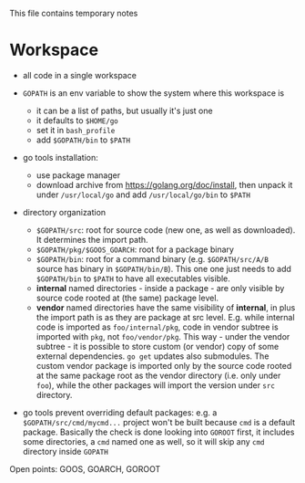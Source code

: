 This file contains temporary notes


# Workspace

- all code in a single workspace

- `GOPATH` is an env variable to show the system where this workspace is
    + it can be a list of paths, but usually it's just one
    + it defaults to `$HOME/go`
    + set it in `bash_profile`
    + add `$GOPATH/bin` to `$PATH`

- go tools installation:
    + use package manager
    + download archive from https://golang.org/doc/install, then unpack it under `/usr/local/go`
        and add `/usr/local/go/bin` to `$PATH`

- directory organization
    + `$GOPATH/src`: root for source code (new one, as well as downloaded). It determines the
        import path.
    + `$GOPATH/pkg/$GOOS_GOARCH`: root for a package binary
    + `$GOPATH/bin`: root for a command binary (e.g. `$GOPATH/src/A/B` source has binary in
        `$GOPATH/bin/B`). This one one just needs to add `$GOPATH/bin` to `$PATH` to have all
        executables visible.
    + **internal** named directories - inside a package - are only visible by source code
        rooted at (the same) package level.
    + **vendor** named directories have the same visibility of **internal**, in plus the import
        path is as they are package at src level. E.g. while internal code is imported as
        `foo/internal/pkg`, code in vendor subtree is imported with `pkg`, not `foo/vendor/pkg`.
        This way - under the vendor subtree - it is possible to store custom (or vendor) copy
        of some external dependencies. `go get` updates also submodules.
        The custom vendor package is imported only by the source code rooted at the same package root
        as the vendor directory (i.e. only under `foo`), while the other packages will import the
        version under `src` directory.

- go tools prevent overriding default packages: e.g. a `$GOPATH/src/cmd/mycmd...` project
  won't be built because `cmd` is a default package. Basically the check is done looking into
  `GOROOT` first, it includes some directories, a `cmd` named one as well, so it will skip
  any `cmd` directory inside `GOPATH`

Open points: GOOS, GOARCH, GOROOT

